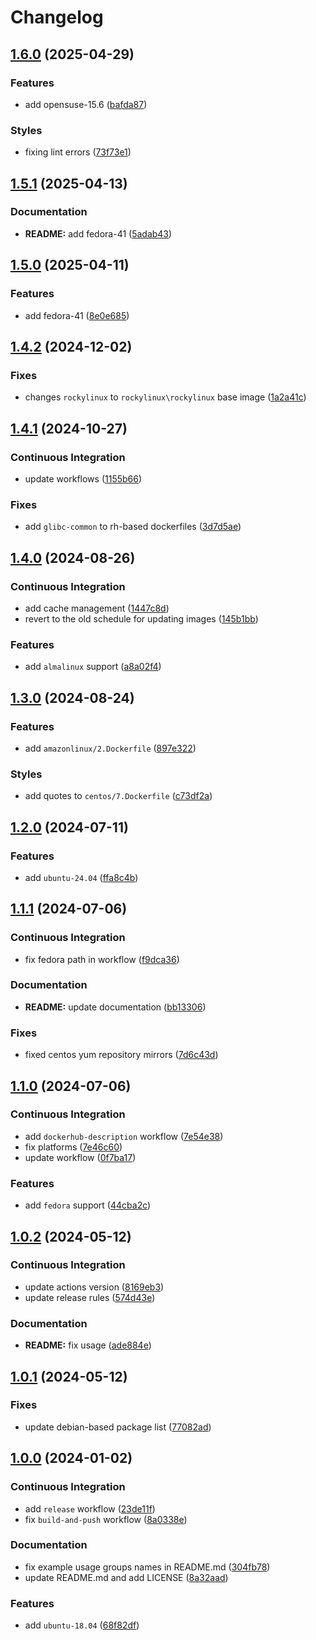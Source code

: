# Changelog

## [1.6.0](https://github.com/antmelekhin/docker-systemd/compare/v1.5.1...v1.6.0) (2025-04-29)


### Features

* add opensuse-15.6 ([bafda87](https://github.com/antmelekhin/docker-systemd/commit/bafda876f295f0fda619ae4be14f1db24458e16c))


### Styles

* fixing lint errors ([73f73e1](https://github.com/antmelekhin/docker-systemd/commit/73f73e1343238d9742bc9bad667a198d3da2b183))

## [1.5.1](https://github.com/antmelekhin/docker-systemd/compare/v1.5.0...v1.5.1) (2025-04-13)


### Documentation

* **README:** add fedora-41 ([5adab43](https://github.com/antmelekhin/docker-systemd/commit/5adab43f26bee0eb563bb81da8c47926796c5a9a))

## [1.5.0](https://github.com/antmelekhin/docker-systemd/compare/v1.4.2...v1.5.0) (2025-04-11)


### Features

* add fedora-41 ([8e0e685](https://github.com/antmelekhin/docker-systemd/commit/8e0e6854ef9366bbcb7ec5f7a9d477fc318d7b24))

## [1.4.2](https://github.com/antmelekhin/docker-systemd/compare/v1.4.1...v1.4.2) (2024-12-02)


### Fixes

* changes `rockylinux` to `rockylinux\rockylinux` base image ([1a2a41c](https://github.com/antmelekhin/docker-systemd/commit/1a2a41cc7be981eb74e14682f54005bbb1127ad6))

## [1.4.1](https://github.com/antmelekhin/docker-systemd/compare/v1.4.0...v1.4.1) (2024-10-27)


### Continuous Integration

* update workflows ([1155b66](https://github.com/antmelekhin/docker-systemd/commit/1155b66763b7605aca272bc3edd64c272be17f37))


### Fixes

* add `glibc-common` to rh-based dockerfiles ([3d7d5ae](https://github.com/antmelekhin/docker-systemd/commit/3d7d5ae601aa6575fa0b7828fe3e69746ba55aab))

## [1.4.0](https://github.com/antmelekhin/docker-systemd/compare/v1.3.0...v1.4.0) (2024-08-26)


### Continuous Integration

* add cache management ([1447c8d](https://github.com/antmelekhin/docker-systemd/commit/1447c8d5ef0467d15476f126f8c872769a053c92))
* revert to the old schedule for updating images ([145b1bb](https://github.com/antmelekhin/docker-systemd/commit/145b1bb467fef566af665093727ebbae02ed33cd))


### Features

* add `almalinux` support ([a8a02f4](https://github.com/antmelekhin/docker-systemd/commit/a8a02f4997a06397ae770bc62abf8774d309a44b))

## [1.3.0](https://github.com/antmelekhin/docker-systemd/compare/v1.2.0...v1.3.0) (2024-08-24)


### Features

* add `amazonlinux/2.Dockerfile` ([897e322](https://github.com/antmelekhin/docker-systemd/commit/897e3222746392f022055571a3de660dd8befffa))


### Styles

* add quotes to `centos/7.Dockerfile` ([c73df2a](https://github.com/antmelekhin/docker-systemd/commit/c73df2a147c338d28efd9c2905bdaa90eb24f803))

## [1.2.0](https://github.com/antmelekhin/docker-systemd/compare/v1.1.1...v1.2.0) (2024-07-11)


### Features

* add `ubuntu-24.04` ([ffa8c4b](https://github.com/antmelekhin/docker-systemd/commit/ffa8c4bca9d0c069f4d3d47ed406dd4fb319afc1))

## [1.1.1](https://github.com/antmelekhin/docker-systemd/compare/v1.1.0...v1.1.1) (2024-07-06)


### Continuous Integration

* fix fedora path in workflow ([f9dca36](https://github.com/antmelekhin/docker-systemd/commit/f9dca367f8a8322890c2e6cf29d66bc42fd188f9))


### Documentation

* **README:** update documentation ([bb13306](https://github.com/antmelekhin/docker-systemd/commit/bb133061c2d3d8ac636e8dece12b5a0bdf5e5736))


### Fixes

* fixed centos yum repository mirrors ([7d6c43d](https://github.com/antmelekhin/docker-systemd/commit/7d6c43d55674d52cfe514b3ca8c45a933c7c81d6))

## [1.1.0](https://github.com/antmelekhin/docker-systemd/compare/v1.0.2...v1.1.0) (2024-07-06)


### Continuous Integration

* add `dockerhub-description` workflow ([7e54e38](https://github.com/antmelekhin/docker-systemd/commit/7e54e389c5ecc1bff2dfed71d523b31f33e2428d))
* fix platforms ([7e46c60](https://github.com/antmelekhin/docker-systemd/commit/7e46c608540fa6e51d05ba7fd430f5915865edf5))
* update workflow ([0f7ba17](https://github.com/antmelekhin/docker-systemd/commit/0f7ba177f3b1f1d8fa381677e1f687168768046f))


### Features

* add `fedora` support ([44cba2c](https://github.com/antmelekhin/docker-systemd/commit/44cba2c875c2eda18b6914d6d6b0d4972630116e))

## [1.0.2](https://github.com/antmelekhin/docker-systemd/compare/v1.0.1...v1.0.2) (2024-05-12)


### Continuous Integration

* update actions version ([8169eb3](https://github.com/antmelekhin/docker-systemd/commit/8169eb30913f2c8fc5d97e1fe84f107b4e81c53c))
* update release rules ([574d43e](https://github.com/antmelekhin/docker-systemd/commit/574d43ef21b9009a6cba192aefe4be003da714f4))


### Documentation

* **README:** fix usage ([ade884e](https://github.com/antmelekhin/docker-systemd/commit/ade884edf181fef13f90c265e640fc0ab04f1c87))

## [1.0.1](https://github.com/antmelekhin/docker-systemd/compare/v1.0.0...v1.0.1) (2024-05-12)


### Fixes

* update debian-based package list ([77082ad](https://github.com/antmelekhin/docker-systemd/commit/77082ad1858806e495ad830df80e8c304bb4b1a7))

## [1.0.0](https://github.com/antmelekhin/docker-systemd/compare/...v1.0.0) (2024-01-02)


### Continuous Integration

* add `release` workflow ([23de11f](https://github.com/antmelekhin/docker-systemd/commit/23de11f2f0b787e9d6511408aaaed1b55e7954f9))
* fix `build-and-push` workflow ([8a0338e](https://github.com/antmelekhin/docker-systemd/commit/8a0338e9037782dfd58b09457b475380d436ef01))


### Documentation

* fix example usage groups names in README.md ([304fb78](https://github.com/antmelekhin/docker-systemd/commit/304fb786d543a33564106feaf6e2668b54c4729f))
* update README.md and add LICENSE ([8a32aad](https://github.com/antmelekhin/docker-systemd/commit/8a32aad4b1cd63a6b825584b399610083657bb89))


### Features

* add `ubuntu-18.04` ([68f82df](https://github.com/antmelekhin/docker-systemd/commit/68f82df92b8aad7e49179493901c1867c7239b4f))
